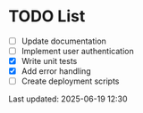 # TODO List

- [ ] Update documentation
- [ ] Implement user authentication
- [x] Write unit tests
- [x] Add error handling
- [ ] Create deployment scripts

Last updated: 2025-06-19 12:30
